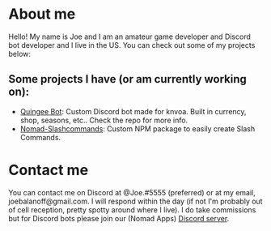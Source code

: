 <h1>About me</h1>
<p>Hello! My name is Joe and I am an amateur game developer and Discord bot developer and I live in the US. You can check out some of my projects below:</p>
<h2>Some projects I have (or am currently working on):</h2>
<ul>
<li><a href="https://github.com/NomadApplications/QuingeeBot">Quingee Bot</a>: Custom Discord bot made for knvoa. Built in currency, shop, seasons, etc.. Check the repo for more info.</li>
<li><a href="https://github.com/NomadApplications/Nomad-SlashCommands">Nomad-Slashcommands</a>: Custom NPM package to easily create Slash Commands. </li>
</ul>

<h1>Contact me</h1>
<p>You can contact me on Discord at @Joe.#5555 (preferred) or at my email, joebalanoff@gmail.com. I will respond within the day (if not I'm probably out of cell reception, pretty spotty around where I live). I do take commissions but for Discord bots please join our (Nomad Apps) <a href="https://discord.gg/6Ysz3cK43U">Discord server</a>.</p> 
